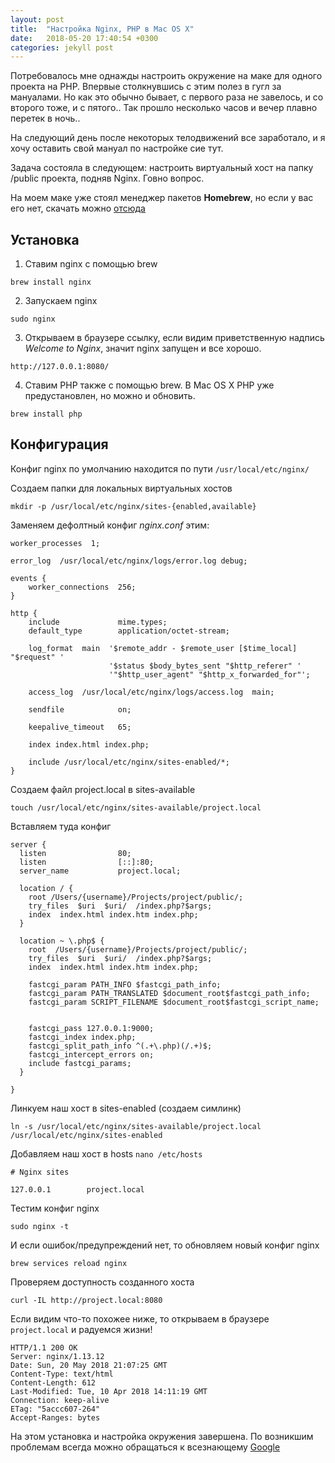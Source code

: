 ```yaml
---
layout: post
title:  "Настройка Nginx, PHP в Mac OS X"
date:   2018-05-20 17:40:54 +0300
categories: jekyll post
---
```

Потребовалось мне однажды настроить окружение на маке для одного проекта на PHP. Впервые столкнувшись с этим полез в гугл за мануалами. Но как это обычно бывает, с первого раза не завелось, и со второго тоже, и с пятого.. Так прошло несколько часов и вечер плавно перетек в ночь..

На следующий день после некоторых телодвижений все заработало, и я хочу оставить свой мануал по настройке сие тут.

Задача состояла в следующем: настроить виртуальный хост на папку /public проекта, подняв Nginx. Говно вопрос.

На моем маке уже стоял менеджер пакетов **Homebrew**, но если у вас его нет, скачать можно  [отсюда](https://brew.sh/index_ru)

## Установка

1. Ставим nginx с помощью brew
```
brew install nginx
```
2. Запускаем nginx
```
sudo nginx
```
3. Открываем в браузере ссылку, если видим приветственную надпись *Welcome to Nginx*, значит nginx запущен и все хорошо.
```
http://127.0.0.1:8080/
```
4. Ставим PHP также с помощью brew. В Mac OS X PHP уже предустановлен, но можно и обновить.
```
brew install php
```

## Конфигурация

Конфиг nginx по умолчанию находится по пути `/usr/local/etc/nginx/`

Создаем папки для локальных виртуальных хостов
```
mkdir -p /usr/local/etc/nginx/sites-{enabled,available}
```

Заменяем дефолтный конфиг *nginx.conf* этим:

```
worker_processes  1;

error_log  /usr/local/etc/nginx/logs/error.log debug;

events {
    worker_connections  256;
}

http {
    include             mime.types;
    default_type        application/octet-stream;

    log_format  main  '$remote_addr - $remote_user [$time_local] "$request" '
                      '$status $body_bytes_sent "$http_referer" '
                      '"$http_user_agent" "$http_x_forwarded_for"';

    access_log  /usr/local/etc/nginx/logs/access.log  main;

    sendfile            on;

    keepalive_timeout   65;

    index index.html index.php;

    include /usr/local/etc/nginx/sites-enabled/*;
}
```

Создаем файл project.local в sites-available
```
touch /usr/local/etc/nginx/sites-available/project.local
```
Вставляем туда конфиг
```
server {
  listen                80;
  listen                [::]:80;
  server_name           project.local;

  location / {
    root /Users/{username}/Projects/project/public/;
    try_files  $uri  $uri/  /index.php?$args;
    index  index.html index.htm index.php;
  }

  location ~ \.php$ {
    root  /Users/{username}/Projects/project/public/;
    try_files  $uri  $uri/  /index.php?$args;
    index  index.html index.htm index.php;

    fastcgi_param PATH_INFO $fastcgi_path_info;
    fastcgi_param PATH_TRANSLATED $document_root$fastcgi_path_info;
    fastcgi_param SCRIPT_FILENAME $document_root$fastcgi_script_name;


    fastcgi_pass 127.0.0.1:9000;
    fastcgi_index index.php;
    fastcgi_split_path_info ^(.+\.php)(/.+)$;
    fastcgi_intercept_errors on;
    include fastcgi_params;
  }

}
```

Линкуем наш хост в sites-enabled (создаем симлинк)
```
ln -s /usr/local/etc/nginx/sites-available/project.local /usr/local/etc/nginx/sites-enabled
```

Добавляем наш хост в hosts `nano /etc/hosts`
```
# Nginx sites

127.0.0.1        project.local
```

Тестим конфиг nginx
```
sudo nginx -t
```
И если ошибок/предупреждений нет, то обновляем новый конфиг nginx
```
brew services reload nginx
```

Проверяем доступность созданного хоста
```
curl -IL http://project.local:8080
```
Если видим что-то похожее ниже, то открываем в браузере `project.local` и радуемся жизни!
```
HTTP/1.1 200 OK
Server: nginx/1.13.12
Date: Sun, 20 May 2018 21:07:25 GMT
Content-Type: text/html
Content-Length: 612
Last-Modified: Tue, 10 Apr 2018 14:11:19 GMT
Connection: keep-alive
ETag: "5accc607-264"
Accept-Ranges: bytes
```

На этом установка и настройка окружения завершена. По возникшим проблемам всегда можно обращаться к всезнающему [Google](https://google.ru)
